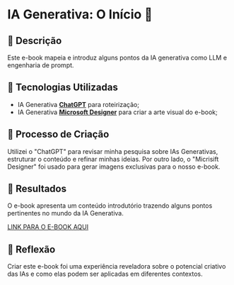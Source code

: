 
# IA Generativa: O Início 🌌

## 📒 Descrição
Este e-book mapeia e introduz alguns pontos da IA generativa como LLM e engenharia de prompt.

## 🤖 Tecnologias Utilizadas
- IA Generativa **[ChatGPT](https://chat.openai.com)** para roteirização;
- IA Generativa **[Microsoft Designer](https://create.microsoft.com/pt-br/features/ai-image-generator)** para criar a arte visual do e-book;


## 🧐 Processo de Criação
Utilizei o "ChatGPT" para revisar minha pesquisa sobre IAs Generativas, estruturar o conteúdo e refinar minhas ideias. Por outro lado, o "Micrisift Designer" foi usado para gerar imagens exclusivas para o nosso e-book. 

## 🚀 Resultados
O e-book apresenta um conteúdo introdutório trazendo alguns pontos pertinentes no mundo da IA Generativa. 

[LINK PARA O E-BOOK AQUI]()

## 💭 Reflexão
Criar este e-book foi uma experiência reveladora sobre o potencial criativo das IAs e como elas podem ser aplicadas em diferentes contextos.



